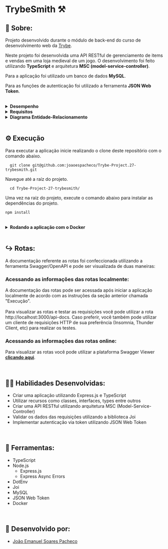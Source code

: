 # TrybeSmith ⚒️

## 📄 Sobre:

Projeto desenvolvido durante o módulo de back-end do curso de desenvolvimento web da [Trybe](https://www.betrybe.com/).

Neste projeto foi desenvolvida uma API RESTful de gerenciamento de items e vendas em uma loja medieval de um jogo. O desenvolvimento foi feito utilizando <strong>TypeScript</strong> e arquitetura <strong>MSC (model-service-controller)</strong>.

Para a aplicação foi utilizado um banco de dados <strong>MySQL</strong>.

Para as funções de autenticação foi utilizado a ferramenta <strong>JSON Web Token</strong>.


</br>
<details>
<summary><strong>Desempenho</strong></summary>
Aprovado com 100% de desempenho em todos os requisitos
 
![image](https://user-images.githubusercontent.com/99846604/213574698-cbc4216e-a63c-4ed8-9a2b-81e17614f205.png)
 
</details>

<details>
<summary><strong>Requisitos</strong></summary>
</br>
<strong>Requisitos obrigatórios:</strong> </br>
1. Crie um endpoint para o cadastro de produtos </br>
2. Crie um endpoint para a listagem de produtos </br>
3. Crie um endpoint para o cadastro de pessoas usuárias </br>
4. Crie um endpoint para listar todos os pedidos </br>
5. Crie um endpoint para o login de pessoas usuárias </br>
</br>

<strong>Requisitos bônus:</strong> </br>
6. Crie as validações dos produtos </br>
7. Crie as validações para as pessoas usuárias </br>
8. Crie um endpoint para o cadastro de um pedido </br>
</details>

<details>
<summary><strong>Diagrama Entidade-Relacionamento</strong></summary>
 
![image](https://user-images.githubusercontent.com/99846604/209410649-d4f4e628-97a1-493f-9254-dff27389e2db.png)
 
</details>
</br>

## ⚙️ Execução

Para executar a aplicação inicie realizando o clone deste repositório com o comando abaixo.

      git clone git@github.com:joaoespacheco/Trybe-Project.27-trybesmith.git

Navegue até a raíz do projeto.

      cd Trybe-Project-27-trybesmith/
      
Uma vez na raiz do projeto, execute o comando abaixo para instalar as dependências do projeto.
    
    npm install
<br/>

<details>
   <summary><strong>Rodando a aplicação com o Docker</strong></summary>
  </br>

   Na pasta app do projeto, suba o container <strong>talker_manager</strong> utilizando o docker-compose.yml. Utilize o comando abaixo.

        docker-compose up -d

   Entre no terminal do container

        docker exec -it trybesmith bash

   Caso não tenha instalado anteriormente, uma vez no terminal do container, execute o comando abaixo para instalar as dependências do projeto.

        npm install

   Para iniciar o servidor utilize o seguinte comando no terminal do container

        npm run start
        
   Para iniciar o servidor no modo de desenvolvimento utilize o seguinte comando no terminal do container

        npm run dev
        
</details>
</br>

## ↪️ Rotas:

A documentação referente as rotas foi confeccionada utilizando a ferramenta Swagger/OpenAPI e pode ser visualizada de duas maneiras:

### Acessando as informações das rotas localmente:
A documentação das rotas pode ser acessada após iniciar a aplicação localmente de acordo com as instruções da seção anterior chamada "Execução". </br> 
</br>
Para visualizar as rotas e testar as requisições você pode utilizar a rota http://localhost:3000/api-docs. Caso preferir, você também pode utilizar um cliente de requisições HTTP de sua preferência (Insomnia, Thunder Client, etc) para realizar os testes.

### Acessando as informações das rotas online:
Para visualizar as rotas você pode utilizar a plataforma Swagger Viewer <strong>[clicando aqui](https://swaggerviewer.ptr.red/spec/aHR0cHM6Ly9naXRodWIuY29tL2pvYW9lc3BhY2hlY28vVHJ5YmUtUHJvamVjdC0yNC10YWxrZXItbWFuYWdlci9yYXcvbWFpbi9zcmMvc3dhZ2dlci5qc29u)</strong>.
      
</br>

## 🤹🏽 Habilidades Desenvolvidas:
* Criar uma aplicação utilizando Express.js e TypeScript
* Utilizar recursos como classes, interfaces, types entre outros
* Criar uma API RESTful utilizando arquitetura MSC (Model-Service-Controller)
* Validar os dados das requisições utilizando a biblioteca Joi
* Implementar autenticação via token utilizando JSON Web Token
</br>

## 🧰 Ferramentas:
* TypeScript
* Node.js
  * Express.js
  * Express Async Errors
* DotEnv
* Joi
* MySQL
* JSON Web Token
* Docker
</br>

## 📝 Desenvolvido por:
* [João Emanuel Soares Pacheco](https://github.com/joaoespacheco)
